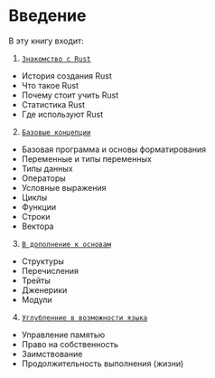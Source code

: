 # Введение
В эту книгу входит:
1) [`Знакомство с Rust`](introduction.md)
  - История создания Rust
  - Что такое Rust
  - Почему стоит учить Rust
  - Статистика Rust
  - Где используют Rust

2) [`Базовые концепции`](base/index.md)
  - Базовая программа и основы форматирования
  - Переменные и типы переменных
  - Типы данных
  - Операторы
  - Условные выражения
  - Циклы
  - Функции
  - Строки
  - Вектора

3) [`В дополнение к основам`](middle/index.md)
  - Структуры
  - Перечисления
  - Трейты
  - Дженерики
  - Модули

4) [`Углубленние в возможности языка`](advanced/index.md)
  - Управление памятью
  - Право на собственность
  - Заимствование
  - Продолжительность выполнения (жизни)